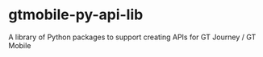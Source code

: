 # gtmobile-py-api-lib
A library of Python packages to support creating APIs for GT Journey / GT Mobile
